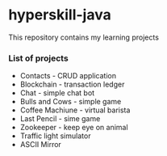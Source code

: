 # hyperskill-java
This repository contains my learning projects

### List of projects

- Contacts - CRUD application
- Blockchain - transaction ledger
- Chat - simple chat bot
- Bulls and Cows - simple game
- Coffee Machiune - virtual barista
- Last Pencil - sime game
- Zookeeper - keep eye on animal
- Traffic light simulator
- ASCII Mirror
